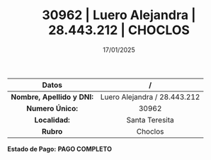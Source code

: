 ﻿---
title: 30962 | Luero Alejandra | 28.443.212 | CHOCLOS
date: 17/01/2025
draft: false
tags: ['santa-teresita', 'titular', 'choclos']
---

|          **Datos**          |  /  |
|:---------------------------:|:---:|
| **Nombre, Apellido y DNI:** | Luero Alejandra / 28.443.212 |
|      **Numero Único:**      | 30962 |
|        **Localidad:**       | Santa Teresita |
|          **Rubro**          | Choclos |

**Estado de Pago:** **PAGO COMPLETO**
